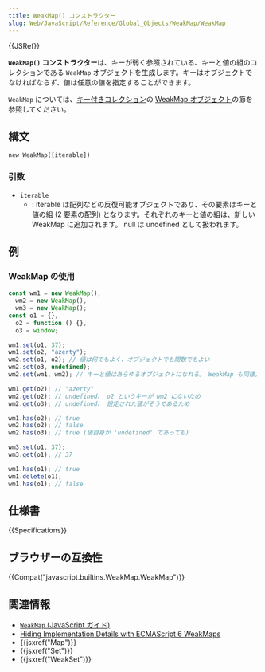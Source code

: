 ```yaml
---
title: WeakMap() コンストラクター
slug: Web/JavaScript/Reference/Global_Objects/WeakMap/WeakMap
---
```


{{JSRef}}

**`WeakMap()` コンストラクター**は、キーが弱く参照されている、キーと値の組のコレクションである `WeakMap` オブジェクトを生成します。キーはオブジェクトでなければならず、値は任意の値を指定することができます。

`WeakMap` については、[キー付きコレクション](/ja/docs/Web/JavaScript/Guide/Keyed_collections)の [WeakMap オブジェクト](/ja/docs/Web/JavaScript/Guide/Keyed_collections#WeakMap_object)の節を参照してください。

## 構文

```
new WeakMap([iterable])
```

### 引数

- `iterable`
  - : iterable は配列などの反復可能オブジェクトであり、その要素はキーと値の組 (2 要素の配列) となります。それぞれのキーと値の組は、新しい WeakMap に追加されます。 null は undefined として扱われます。

## 例

### WeakMap の使用

```js
const wm1 = new WeakMap(),
  wm2 = new WeakMap(),
  wm3 = new WeakMap();
const o1 = {},
  o2 = function () {},
  o3 = window;

wm1.set(o1, 37);
wm1.set(o2, "azerty");
wm2.set(o1, o2); // 値は何でもよく、オブジェクトでも関数でもよい
wm2.set(o3, undefined);
wm2.set(wm1, wm2); // キーと値はあらゆるオブジェクトになれる。 WeakMap も同様。

wm1.get(o2); // "azerty"
wm2.get(o2); // undefined、 o2 というキーが wm2 にないため
wm2.get(o3); // undefined、 設定された値がそうであるため

wm1.has(o2); // true
wm2.has(o2); // false
wm2.has(o3); // true (値自身が 'undefined' であっても)

wm3.set(o1, 37);
wm3.get(o1); // 37

wm1.has(o1); // true
wm1.delete(o1);
wm1.has(o1); // false
```

## 仕様書

{{Specifications}}

## ブラウザーの互換性

{{Compat("javascript.builtins.WeakMap.WeakMap")}}

## 関連情報

- [`WeakMap` (JavaScript ガイド)](/ja/docs/Web/JavaScript/Guide/Keyed_collections#WeakMap_object)
- [Hiding Implementation Details with ECMAScript 6 WeakMaps](http://fitzgeraldnick.com/weblog/53/)
- {{jsxref("Map")}}
- {{jsxref("Set")}}
- {{jsxref("WeakSet")}}
